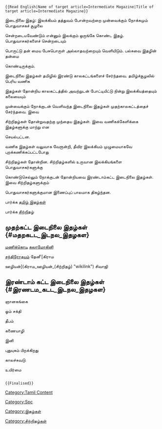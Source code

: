 ```{=mediawiki}
{{Read English|Name of target article=Intermediate Magazine|Title of target article=Intermediate Magazine}}
```
இடைநிலை இதழ்: இலக்கியம் தத்துவம் போன்றவற்றை முன்வைக்கும் நோக்கமும் பொதுவாசகச் சூழலை
சென்றடையவேண்டும் என்னும் இலக்கும் ஒருங்கே கொண்ட இதழ். பொதுவாசகர்களைச் சென்றடையும்
பொருட்டு தன் மைய பேசுபொருள் அல்லாதவற்றையும் வெளியிடும். பல்சுவை இதழின் தன்மை
கொண்டிருக்கும்.

இடைநிலை இதழ்கள் தமிழில் இரண்டு காலகட்டங்களைச் சேர்ந்தவை. தமிழ்ச்சூழலில் பெரிய வணிக
இதழ்கள் தோன்றிய காலகட்டத்தில் அவற்றுடன் போட்டியிட்டு நின்று இலக்கியத்தையும் கலையையும்
முன்வைக்கும் நோக்குடன் வெளிவந்த இடைநிலை இதழ்கள் முதற்காலகட்டத்தைச் சேர்ந்தவை. இவை
சிற்றிதழ்கள் தோன்றுவதற்கு முந்தைய இதழ்கள். இவை வணிகக்கேளிக்கை இதழ்களுக்கு மாற்று என
செயல்பட்டன.

வணிக இதழ்கள் வலுவாக வேரூன்றி, தீவிர இலக்கியம் முழுமையாகவே புறக்கணிக்கப்பட்டபோது
சிற்றிதழ்கள் தோன்றின. சிற்றிதழ்களில் உருவான இலக்கியங்களை பொதுவாசகர்களுக்கு
கொண்டுசெல்லும் நோக்குடன் தோன்றியவை இரண்டாம்கட்ட இடைநிலை இதழ்கள். இவை சிற்றிதழ்களுக்கும்
பொதுவாசகர்களுக்குமான இணைப்புப் பாலமாக திகழ்ந்தன.

பார்க்க [தமிழ் இதழ்கள்](தமிழ்_இதழ்கள் "wikilink")

பார்க்க [சிற்றிதழ்](சிற்றிதழ் "wikilink")

## முதற்கட்ட இடைநிலை இதழ்கள் {#மதறகடட_இடநல_இதழகள}

[மணிக்கொடி](மணிக்கொடி_(இதழ்) "wikilink") [கலாமோகினி](கலாமோகினி "wikilink")
[சந்திரோதயம்](சந்திரோதயம்_(இதழ்) "wikilink") தேனீ [கிராம
ஊழியன்](கிராம_ஊழியன்_(சிற்றிதழ்) "wikilink") சிவாஜி

## இரண்டாம் கட்ட இடைநிலை இதழ்கள் {#இரணடம_கடட_இடநல_இதழகள}

ஞானகங்கை

ஓம் சக்தி

தீபம்

கணையாழி

இனி

புதுயுகம் பிறக்கிறது

காலச்சுவடு

உயிர்மை

```{=mediawiki}
{{Finalised}}
```
[Category:Tamil Content](Category:Tamil_Content "wikilink")
[Category:Spc](Category:Spc "wikilink")
[Category:இதழ்கள்](Category:இதழ்கள் "wikilink")
[Category:சிற்றிதழ்கள்](Category:சிற்றிதழ்கள் "wikilink")
